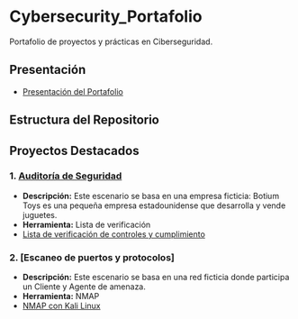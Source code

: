 # Cybersecurity_Portafolio
Portafolio de proyectos y prácticas en Ciberseguridad.

## Presentación

- [Presentación del Portafolio](https://github.com/benitovargas/Cybersecurity_Portafolio/blob/main/Declaraci%C3%B3n%20profesional.pdf)

## Estructura del Repositorio

## Proyectos Destacados

### 1. [Auditoría de Seguridad](./Project/Auditoria_de_seguridad/README.MD)
   - **Descripción:** Este escenario se basa en una empresa ficticia: Botium Toys es una pequeña empresa estadounidense que desarrolla y vende juguetes.
   - **Herramienta:** Lista de verificación
   - [Lista de verificación de controles y cumplimiento](https://github.com/benitovargas/Cybersecurity_Portafolio/blob/93054357e67d3937f4ab3f0493e6917a8c41f2e1/Controls%20and%20compliance%20checklist.pdf)

### 2. [Escaneo de puertos y protocolos]
   - **Descripción:** Este escenario se basa en una red ficticia donde participa un Cliente y Agente de amenaza.
   - **Herramienta:** NMAP
   - [NMAP con Kali Linux](https://github.com/benitovargas/Cybersecurity_Portafolio/blob/main/NMAP%20en%20Kali%20Linux.pdf)





